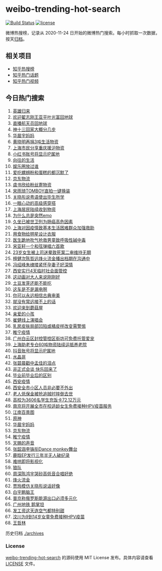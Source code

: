 # weibo-trending-hot-search

[![Build Status](https://github.com/justjavac/weibo-trending-hot-search/workflows/ci/badge.svg?branch=master)](https://github.com/justjavac/weibo-trending-hot-search/actions)
[![license](https://img.shields.io/github/license/justjavac/weibo-trending-hot-search)](https://github.com/justjavac/weibo-trending-hot-search/blob/master/LICENSE)

微博热搜榜，记录从 2020-11-24 日开始的微博热门搜索。每小时抓取一次数据，按天[归档](./archives)。

## 相关项目

- [知乎热搜榜](https://github.com/justjavac/zhihu-trending-top-search)
- [知乎热门话题](https://github.com/justjavac/zhihu-trending-hot-questions)
- [知乎热门视频](https://github.com/justjavac/zhihu-trending-hot-video)

## 今日热门搜索

<!-- BEGIN -->
<!-- 最后更新时间 Sat Apr 16 2022 02:20:14 GMT+0800 (China Standard Time) -->

1. [英雄归来](https://s.weibo.com//weibo?q=%23%E8%8B%B1%E9%9B%84%E5%BD%92%E6%9D%A5%23&Refer=new_time)
1. [欢迎翟志刚王亚平叶光富回地球](https://s.weibo.com//weibo?q=%23%E6%AC%A2%E8%BF%8E%E7%BF%9F%E5%BF%97%E5%88%9A%E7%8E%8B%E4%BA%9A%E5%B9%B3%E5%8F%B6%E5%85%89%E5%AF%8C%E5%9B%9E%E5%9C%B0%E7%90%83%23&Refer=top)
1. [直播航天员回地球](https://s.weibo.com//weibo?q=%23%E7%9B%B4%E6%92%AD%E8%88%AA%E5%A4%A9%E5%91%98%E5%9B%9E%E5%9C%B0%E7%90%83%23&Refer=top)
1. [神十三回家大概分几步](https://s.weibo.com//weibo?q=%23%E7%A5%9E%E5%8D%81%E4%B8%89%E5%9B%9E%E5%AE%B6%E5%A4%A7%E6%A6%82%E5%88%86%E5%87%A0%E6%AD%A5%23&Refer=top)
1. [华晨宇妈妈](https://s.weibo.com//weibo?q=%E5%8D%8E%E6%99%A8%E5%AE%87%E5%A6%88%E5%A6%88&Refer=top)
1. [黄晓明再捐3吨生活物资](https://s.weibo.com//weibo?q=%23%E9%BB%84%E6%99%93%E6%98%8E%E5%86%8D%E6%8D%903%E5%90%A8%E7%94%9F%E6%B4%BB%E7%89%A9%E8%B5%84%23&Refer=top)
1. [上海市民分享重庆援沪物资](https://s.weibo.com//weibo?q=%23%E4%B8%8A%E6%B5%B7%E5%B8%82%E6%B0%91%E5%88%86%E4%BA%AB%E9%87%8D%E5%BA%86%E6%8F%B4%E6%B2%AA%E7%89%A9%E8%B5%84%23&Refer=top)
1. [小红书账号将显示IP属地](https://s.weibo.com//weibo?q=%23%E5%B0%8F%E7%BA%A2%E4%B9%A6%E8%B4%A6%E5%8F%B7%E5%B0%86%E6%98%BE%E7%A4%BAIP%E5%B1%9E%E5%9C%B0%23&Refer=top)
1. [向往的生活](https://s.weibo.com//weibo?q=%E5%90%91%E5%BE%80%E7%9A%84%E7%94%9F%E6%B4%BB&Refer=top)
1. [娱乐圈放过谁](https://s.weibo.com//weibo?q=%23%E5%A8%B1%E4%B9%90%E5%9C%88%E6%94%BE%E8%BF%87%E8%B0%81%23&Refer=top)
1. [爱吃螺蛳粉和蛋糕的都沉默了](https://s.weibo.com//weibo?q=%23%E7%88%B1%E5%90%83%E8%9E%BA%E8%9B%B3%E7%B2%89%E5%92%8C%E8%9B%8B%E7%B3%95%E7%9A%84%E9%83%BD%E6%B2%89%E9%BB%98%E4%BA%86%23&Refer=top)
1. [京东物流](https://s.weibo.com//weibo?q=%23%E4%BA%AC%E4%B8%9C%E7%89%A9%E6%B5%81%23&Refer=top)
1. [虞书欣给粉丝寄物资](https://s.weibo.com//weibo?q=%23%E8%99%9E%E4%B9%A6%E6%AC%A3%E7%BB%99%E7%B2%89%E4%B8%9D%E5%AF%84%E7%89%A9%E8%B5%84%23&Refer=top)
1. [宋雨琦TOMBOY直拍一键换装](https://s.weibo.com//weibo?q=%23%E5%AE%8B%E9%9B%A8%E7%90%A6TOMBOY%E7%9B%B4%E6%8B%8D%E4%B8%80%E9%94%AE%E6%8D%A2%E8%A3%85%23&Refer=top)
1. [关晓彤说粤语使出毕生所学](https://s.weibo.com//weibo?q=%23%E5%85%B3%E6%99%93%E5%BD%A4%E8%AF%B4%E7%B2%A4%E8%AF%AD%E4%BD%BF%E5%87%BA%E6%AF%95%E7%94%9F%E6%89%80%E5%AD%A6%23&Refer=top)
1. [一眼心动的高级感穿搭](https://s.weibo.com//weibo?q=%E4%B8%80%E7%9C%BC%E5%BF%83%E5%8A%A8%E7%9A%84%E9%AB%98%E7%BA%A7%E6%84%9F%E7%A9%BF%E6%90%AD&Refer=top)
1. [上海居民陆续收到物资](https://s.weibo.com//weibo?q=%23%E4%B8%8A%E6%B5%B7%E5%B1%85%E6%B0%91%E9%99%86%E7%BB%AD%E6%94%B6%E5%88%B0%E7%89%A9%E8%B5%84%23&Refer=top)
1. [为什么总是突然emo](https://s.weibo.com//weibo?q=%23%E4%B8%BA%E4%BB%80%E4%B9%88%E6%80%BB%E6%98%AF%E7%AA%81%E7%84%B6emo%23&Refer=top)
1. [久坐已被世卫列为肠癌高危因素](https://s.weibo.com//weibo?q=%23%E4%B9%85%E5%9D%90%E5%B7%B2%E8%A2%AB%E4%B8%96%E5%8D%AB%E5%88%97%E4%B8%BA%E8%82%A0%E7%99%8C%E9%AB%98%E5%8D%B1%E5%9B%A0%E7%B4%A0%23&Refer=top)
1. [上海对因疫情致基本生活困难群众加强救助](https://s.weibo.com//weibo?q=%23%E4%B8%8A%E6%B5%B7%E5%AF%B9%E5%9B%A0%E7%96%AB%E6%83%85%E8%87%B4%E5%9F%BA%E6%9C%AC%E7%94%9F%E6%B4%BB%E5%9B%B0%E9%9A%BE%E7%BE%A4%E4%BC%97%E5%8A%A0%E5%BC%BA%E6%95%91%E5%8A%A9%23&Refer=top)
1. [用食物给明星设计衣服](https://s.weibo.com//weibo?q=%E7%94%A8%E9%A3%9F%E7%89%A9%E7%BB%99%E6%98%8E%E6%98%9F%E8%AE%BE%E8%AE%A1%E8%A1%A3%E6%9C%8D&Refer=top)
1. [医生跪地吹气抢救男童致呼吸性碱中毒](https://s.weibo.com//weibo?q=%23%E5%8C%BB%E7%94%9F%E8%B7%AA%E5%9C%B0%E5%90%B9%E6%B0%94%E6%8A%A2%E6%95%91%E7%94%B7%E7%AB%A5%E8%87%B4%E5%91%BC%E5%90%B8%E6%80%A7%E7%A2%B1%E4%B8%AD%E6%AF%92%23&Refer=top)
1. [宋亚轩一个和弦弹唱六首歌](https://s.weibo.com//weibo?q=%23%E5%AE%8B%E4%BA%9A%E8%BD%A9%E4%B8%80%E4%B8%AA%E5%92%8C%E5%BC%A6%E5%BC%B9%E5%94%B1%E5%85%AD%E9%A6%96%E6%AD%8C%23&Refer=top)
1. [23岁女生被上司迷晕致死案二审维持无期](https://s.weibo.com//weibo?q=%2323%E5%B2%81%E5%A5%B3%E7%94%9F%E8%A2%AB%E4%B8%8A%E5%8F%B8%E8%BF%B7%E6%99%95%E8%87%B4%E6%AD%BB%E6%A1%88%E4%BA%8C%E5%AE%A1%E7%BB%B4%E6%8C%81%E6%97%A0%E6%9C%9F%23&Refer=top)
1. [檀健次陈哲远烽火流金播出档期在沟通中](https://s.weibo.com//weibo?q=%23%E6%AA%80%E5%81%A5%E6%AC%A1%E9%99%88%E5%93%B2%E8%BF%9C%E7%83%BD%E7%81%AB%E6%B5%81%E9%87%91%E6%92%AD%E5%87%BA%E6%A1%A3%E6%9C%9F%E5%9C%A8%E6%B2%9F%E9%80%9A%E4%B8%AD%23&Refer=top)
1. [冯绍峰朱棣搂紧怀孕妻子好深情](https://s.weibo.com//weibo?q=%23%E5%86%AF%E7%BB%8D%E5%B3%B0%E6%9C%B1%E6%A3%A3%E6%90%82%E7%B4%A7%E6%80%80%E5%AD%95%E5%A6%BB%E5%AD%90%E5%A5%BD%E6%B7%B1%E6%83%85%23&Refer=top)
1. [西安实行4天临时社会面管控](https://s.weibo.com//weibo?q=%23%E8%A5%BF%E5%AE%89%E5%AE%9E%E8%A1%8C4%E5%A4%A9%E4%B8%B4%E6%97%B6%E7%A4%BE%E4%BC%9A%E9%9D%A2%E7%AE%A1%E6%8E%A7%23&Refer=top)
1. [这动画对大人来说刚刚好](https://s.weibo.com//weibo?q=%23%E8%BF%99%E5%8A%A8%E7%94%BB%E5%AF%B9%E5%A4%A7%E4%BA%BA%E6%9D%A5%E8%AF%B4%E5%88%9A%E5%88%9A%E5%A5%BD%23&Refer=top)
1. [土豆发芽还能不能吃](https://s.weibo.com//weibo?q=%E5%9C%9F%E8%B1%86%E5%8F%91%E8%8A%BD%E8%BF%98%E8%83%BD%E4%B8%8D%E8%83%BD%E5%90%83&Refer=top)
1. [这车是不是漏电啊](https://s.weibo.com//weibo?q=%23%E8%BF%99%E8%BD%A6%E6%98%AF%E4%B8%8D%E6%98%AF%E6%BC%8F%E7%94%B5%E5%95%8A%23&Refer=top)
1. [你可以永远相信古典审美](https://s.weibo.com//weibo?q=%23%E4%BD%A0%E5%8F%AF%E4%BB%A5%E6%B0%B8%E8%BF%9C%E7%9B%B8%E4%BF%A1%E5%8F%A4%E5%85%B8%E5%AE%A1%E7%BE%8E%23&Refer=top)
1. [就没有常远接不上的话](https://s.weibo.com//weibo?q=%23%E5%B0%B1%E6%B2%A1%E6%9C%89%E5%B8%B8%E8%BF%9C%E6%8E%A5%E4%B8%8D%E4%B8%8A%E7%9A%84%E8%AF%9D%23&Refer=top)
1. [欢迎来到蘑菇屋](https://s.weibo.com//weibo?q=%23%E6%AC%A2%E8%BF%8E%E6%9D%A5%E5%88%B0%E8%98%91%E8%8F%87%E5%B1%8B%23&Refer=top)
1. [亲爱的小孩](https://s.weibo.com//weibo?q=%23%E4%BA%B2%E7%88%B1%E7%9A%84%E5%B0%8F%E5%AD%A9%23&Refer=top)
1. [崔健线上演唱会](https://s.weibo.com//weibo?q=%23%E5%B4%94%E5%81%A5%E7%BA%BF%E4%B8%8A%E6%BC%94%E5%94%B1%E4%BC%9A%23&Refer=top)
1. [乳房皮肤局部凹陷或橘皮样改变需警惕](https://s.weibo.com//weibo?q=%23%E4%B9%B3%E6%88%BF%E7%9A%AE%E8%82%A4%E5%B1%80%E9%83%A8%E5%87%B9%E9%99%B7%E6%88%96%E6%A9%98%E7%9A%AE%E6%A0%B7%E6%94%B9%E5%8F%98%E9%9C%80%E8%AD%A6%E6%83%95%23&Refer=top)
1. [睢宁疫情](https://s.weibo.com//weibo?q=%23%E7%9D%A2%E5%AE%81%E7%96%AB%E6%83%85%23&Refer=top)
1. [广州白云区封控管控区街坊可免费托管爱宠](https://s.weibo.com//weibo?q=%23%E5%B9%BF%E5%B7%9E%E7%99%BD%E4%BA%91%E5%8C%BA%E5%B0%81%E6%8E%A7%E7%AE%A1%E6%8E%A7%E5%8C%BA%E8%A1%97%E5%9D%8A%E5%8F%AF%E5%85%8D%E8%B4%B9%E6%89%98%E7%AE%A1%E7%88%B1%E5%AE%A0%23&Refer=top)
1. [上海助老专仓60吨物资陆续运抵养老院](https://s.weibo.com//weibo?q=%23%E4%B8%8A%E6%B5%B7%E5%8A%A9%E8%80%81%E4%B8%93%E4%BB%9360%E5%90%A8%E7%89%A9%E8%B5%84%E9%99%86%E7%BB%AD%E8%BF%90%E6%8A%B5%E5%85%BB%E8%80%81%E9%99%A2%23&Refer=top)
1. [抖音账号将显示IP属地](https://s.weibo.com//weibo?q=%23%E6%8A%96%E9%9F%B3%E8%B4%A6%E5%8F%B7%E5%B0%86%E6%98%BE%E7%A4%BAIP%E5%B1%9E%E5%9C%B0%23&Refer=top)
1. [水晶哥](https://s.weibo.com//weibo?q=%E6%B0%B4%E6%99%B6%E5%93%A5&Refer=top)
1. [张碧晨戳中孟佳的泪点](https://s.weibo.com//weibo?q=%23%E5%BC%A0%E7%A2%A7%E6%99%A8%E6%88%B3%E4%B8%AD%E5%AD%9F%E4%BD%B3%E7%9A%84%E6%B3%AA%E7%82%B9%23&Refer=top)
1. [非正式会谈 快乐回来了](https://s.weibo.com//weibo?q=%E9%9D%9E%E6%AD%A3%E5%BC%8F%E4%BC%9A%E8%B0%88%20%E5%BF%AB%E4%B9%90%E5%9B%9E%E6%9D%A5%E4%BA%86&Refer=top)
1. [毕业前毕业后的区别](https://s.weibo.com//weibo?q=%23%E6%AF%95%E4%B8%9A%E5%89%8D%E6%AF%95%E4%B8%9A%E5%90%8E%E7%9A%84%E5%8C%BA%E5%88%AB%23&Refer=top)
1. [西安疫情](https://s.weibo.com//weibo?q=%23%E8%A5%BF%E5%AE%89%E7%96%AB%E6%83%85%23&Refer=top)
1. [西安全市小区人员非必要不外出](https://s.weibo.com//weibo?q=%23%E8%A5%BF%E5%AE%89%E5%85%A8%E5%B8%82%E5%B0%8F%E5%8C%BA%E4%BA%BA%E5%91%98%E9%9D%9E%E5%BF%85%E8%A6%81%E4%B8%8D%E5%A4%96%E5%87%BA%23&Refer=top)
1. [老人低保金被抢追贼时摔倒去世](https://s.weibo.com//weibo?q=%23%E8%80%81%E4%BA%BA%E4%BD%8E%E4%BF%9D%E9%87%91%E8%A2%AB%E6%8A%A2%E8%BF%BD%E8%B4%BC%E6%97%B6%E6%91%94%E5%80%92%E5%8E%BB%E4%B8%96%23&Refer=top)
1. [高校为3606名学生充饭卡72.12万元](https://s.weibo.com//weibo?q=%23%E9%AB%98%E6%A0%A1%E4%B8%BA3606%E5%90%8D%E5%AD%A6%E7%94%9F%E5%85%85%E9%A5%AD%E5%8D%A172.12%E4%B8%87%E5%85%83%23&Refer=top)
1. [南京将开展全市在校适龄女生免费接种HPV疫苗服务](https://s.weibo.com//weibo?q=%23%E5%8D%97%E4%BA%AC%E5%B0%86%E5%BC%80%E5%B1%95%E5%85%A8%E5%B8%82%E5%9C%A8%E6%A0%A1%E9%80%82%E9%BE%84%E5%A5%B3%E7%94%9F%E5%85%8D%E8%B4%B9%E6%8E%A5%E7%A7%8DHPV%E7%96%AB%E8%8B%97%E6%9C%8D%E5%8A%A1%23&Refer=top)
1. [江南百景图](https://s.weibo.com//weibo?q=%23%E6%B1%9F%E5%8D%97%E7%99%BE%E6%99%AF%E5%9B%BE%23&Refer=top)
1. [原神](https://s.weibo.com//weibo?q=%23%E5%8E%9F%E7%A5%9E%23&Refer=top)
1. [华晨宇妈妈](https://s.weibo.com//weibo?q=%23%E5%8D%8E%E6%99%A8%E5%AE%87%E5%A6%88%E5%A6%88%23&Refer=top)
1. [京东物流](https://s.weibo.com//weibo?q=%E4%BA%AC%E4%B8%9C%E7%89%A9%E6%B5%81&Refer=top)
1. [睢宁疫情](https://s.weibo.com//weibo?q=%E7%9D%A2%E5%AE%81%E7%96%AB%E6%83%85&Refer=top)
1. [天赐的声音](https://s.weibo.com//weibo?q=%23%E5%A4%A9%E8%B5%90%E7%9A%84%E5%A3%B0%E9%9F%B3%23&Refer=top)
1. [张韶涵李铢衔Dance monkey舞台](https://s.weibo.com//weibo?q=%E5%BC%A0%E9%9F%B6%E6%B6%B5%E6%9D%8E%E9%93%A2%E8%A1%94Dance%20monkey%E8%88%9E%E5%8F%B0&Refer=top)
1. [鹿晗EP发行三年半无人破纪录](https://s.weibo.com//weibo?q=%23%E9%B9%BF%E6%99%97EP%E5%8F%91%E8%A1%8C%E4%B8%89%E5%B9%B4%E5%8D%8A%E6%97%A0%E4%BA%BA%E7%A0%B4%E7%BA%AA%E5%BD%95%23&Refer=top)
1. [难哄即将影视化](https://s.weibo.com//weibo?q=%23%E9%9A%BE%E5%93%84%E5%8D%B3%E5%B0%86%E5%BD%B1%E8%A7%86%E5%8C%96%23&Refer=top)
1. [狼队](https://s.weibo.com//weibo?q=%E7%8B%BC%E9%98%9F&Refer=top)
1. [周深陈鸿宇哭砂高低音合唱好绝](https://s.weibo.com//weibo?q=%23%E5%91%A8%E6%B7%B1%E9%99%88%E9%B8%BF%E5%AE%87%E5%93%AD%E7%A0%82%E9%AB%98%E4%BD%8E%E9%9F%B3%E5%90%88%E5%94%B1%E5%A5%BD%E7%BB%9D%23&Refer=top)
1. [烽火流金](https://s.weibo.com//weibo?q=%E7%83%BD%E7%81%AB%E6%B5%81%E9%87%91&Refer=top)
1. [贾玲模仿关晓彤说话好像](https://s.weibo.com//weibo?q=%23%E8%B4%BE%E7%8E%B2%E6%A8%A1%E4%BB%BF%E5%85%B3%E6%99%93%E5%BD%A4%E8%AF%B4%E8%AF%9D%E5%A5%BD%E5%83%8F%23&Refer=top)
1. [白宇鹏脑王](https://s.weibo.com//weibo?q=%23%E7%99%BD%E5%AE%87%E9%B9%8F%E8%84%91%E7%8E%8B%23&Refer=top)
1. [普京称俄罗斯能源出口必须多元化](https://s.weibo.com//weibo?q=%23%E6%99%AE%E4%BA%AC%E7%A7%B0%E4%BF%84%E7%BD%97%E6%96%AF%E8%83%BD%E6%BA%90%E5%87%BA%E5%8F%A3%E5%BF%85%E9%A1%BB%E5%A4%9A%E5%85%83%E5%8C%96%23&Refer=top)
1. [广州地铁 鹅掌坦](https://s.weibo.com//weibo?q=%E5%B9%BF%E5%B7%9E%E5%9C%B0%E9%93%81%20%E9%B9%85%E6%8E%8C%E5%9D%A6&Refer=top)
1. [发工资这天连空气都特别甜](https://s.weibo.com//weibo?q=%23%E5%8F%91%E5%B7%A5%E8%B5%84%E8%BF%99%E5%A4%A9%E8%BF%9E%E7%A9%BA%E6%B0%94%E9%83%BD%E7%89%B9%E5%88%AB%E7%94%9C%23&Refer=top)
1. [汶川为9到14岁女童免费接种HPV疫苗](https://s.weibo.com//weibo?q=%23%E6%B1%B6%E5%B7%9D%E4%B8%BA9%E5%88%B014%E5%B2%81%E5%A5%B3%E7%AB%A5%E5%85%8D%E8%B4%B9%E6%8E%A5%E7%A7%8DHPV%E7%96%AB%E8%8B%97%23&Refer=top)
1. [王哲林](https://s.weibo.com//weibo?q=%E7%8E%8B%E5%93%B2%E6%9E%97&Refer=top)

<!-- END -->

历史归档 [./archives](./archives)

### License

[weibo-trending-hot-search](https://github.com/justjavac/weibo-trending-hot-search)
的源码使用 MIT License 发布。具体内容请查看 [LICENSE](./LICENSE) 文件。
